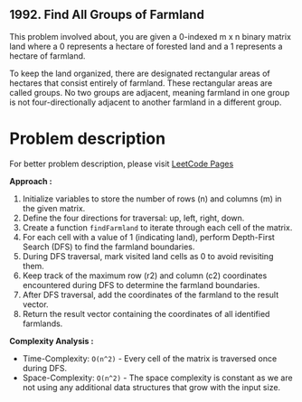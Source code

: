 ## 1992. Find All Groups of Farmland

This problem involved about, you are given a 0-indexed m x n binary matrix land where a 0 represents a hectare of forested land and a 1 represents a hectare of farmland.<br/>

To keep the land organized, there are designated rectangular areas of hectares that consist entirely of farmland. These rectangular areas are called groups. No two groups are adjacent, meaning farmland in one group is not four-directionally adjacent to another farmland in a different group.<br/>

# Problem description

For better problem description, please visit [LeetCode Pages](https://leetcode.com/problems/find-all-groups-of-farmland/description)

**Approach :**<br/>

1. Initialize variables to store the number of rows (n) and columns (m) in the given matrix.
2. Define the four directions for traversal: up, left, right, down.
3. Create a function `findFarmland` to iterate through each cell of the matrix.
4. For each cell with a value of 1 (indicating land), perform Depth-First Search (DFS) to find the farmland boundaries.
5. During DFS traversal, mark visited land cells as 0 to avoid revisiting them.
6. Keep track of the maximum row (r2) and column (c2) coordinates encountered during DFS to determine the farmland boundaries.
7. After DFS traversal, add the coordinates of the farmland to the result vector.
8. Return the result vector containing the coordinates of all identified farmlands.

**Complexity Analysis :**<br/>

-   Time-Complexity: `O(n^2)` - Every cell of the matrix is traversed once during DFS.
-   Space-Complexity: `O(n^2)` - The space complexity is constant as we are not using any additional data structures that grow with the input size.
